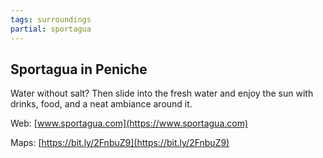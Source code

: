 ```yaml
---
tags: surroundings
partial: sportagua
---
```


## Sportagua in Peniche

Water without salt? Then slide into the fresh water and enjoy the sun with drinks, food, and a neat ambiance around it.

Web: [www.sportagua.com](https://www.sportagua.com)

Maps: [https://bit.ly/2FnbuZ9](https://bit.ly/2FnbuZ9)
